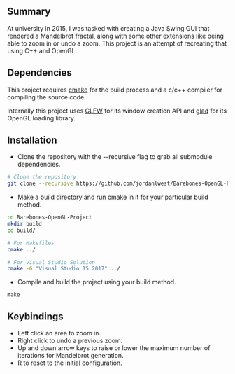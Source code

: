 ## Summary

At university in 2015, I was tasked with creating a Java Swing GUI that rendered a Mandelbrot fractal, along with some other extensions like being able to zoom in or undo a zoom. This project is an attempt of recreating that using C++ and OpenGL.

## Dependencies

This project requires [cmake](https://cmake.org) for the build process and a c/c++ compiler for compiling the source code.

Internally this project uses [GLFW](https://github.com/glfw/glfw) for its window creation API and [glad](https://github.com/Dav1dde/glad) for its OpenGL loading library.

## Installation

* Clone the repository with the --recursive flag to grab all submodule dependencies.

```bash
# Clone the repository
git clone --recursive https://github.com/jordanlwest/Barebones-OpenGL-Project.git
```

* Make a build directory and run cmake in it for your particular build method.

```bash
cd Barebones-OpenGL-Project
mkdir build
cd build/

# For Makefiles
cmake ../

# For Visual Studio Solution
cmake -G "Visual Studio 15 2017" ../
```

* Compile and build the project using your build method. 

```
make
```

## Keybindings

* Left click an area to zoom in.
* Right click to undo a previous zoom.
* Up and down arrow keys to raise or lower the maximum number of iterations for Mandelbrot generation.
* R to reset to the initial configuration.
